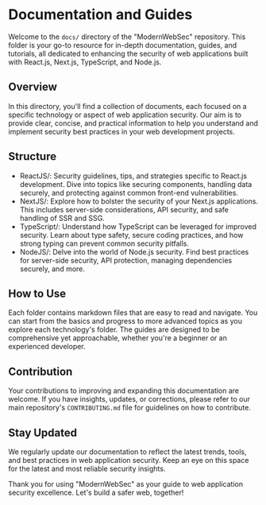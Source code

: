 Documentation and Guides
========================

Welcome to the `docs/` directory of the "ModernWebSec" repository. This folder is your go-to resource for in-depth documentation, guides, and tutorials, all dedicated to enhancing the security of web applications built with React.js, Next.js, TypeScript, and Node.js.

Overview
--------

In this directory, you'll find a collection of documents, each focused on a specific technology or aspect of web application security. Our aim is to provide clear, concise, and practical information to help you understand and implement security best practices in your web development projects.

Structure
---------

-   ReactJS/: Security guidelines, tips, and strategies specific to React.js development. Dive into topics like securing components, handling data securely, and protecting against common front-end vulnerabilities.
-   NextJS/: Explore how to bolster the security of your Next.js applications. This includes server-side considerations, API security, and safe handling of SSR and SSG.
-   TypeScript/: Understand how TypeScript can be leveraged for improved security. Learn about type safety, secure coding practices, and how strong typing can prevent common security pitfalls.
-   NodeJS/: Delve into the world of Node.js security. Find best practices for server-side security, API protection, managing dependencies securely, and more.

How to Use
----------

Each folder contains markdown files that are easy to read and navigate. You can start from the basics and progress to more advanced topics as you explore each technology's folder. The guides are designed to be comprehensive yet approachable, whether you're a beginner or an experienced developer.

Contribution
------------

Your contributions to improving and expanding this documentation are welcome. If you have insights, updates, or corrections, please refer to our main repository's `CONTRIBUTING.md` file for guidelines on how to contribute.

Stay Updated
------------

We regularly update our documentation to reflect the latest trends, tools, and best practices in web application security. Keep an eye on this space for the latest and most reliable security insights.

Thank you for using "ModernWebSec" as your guide to web application security excellence. Let's build a safer web, together!
